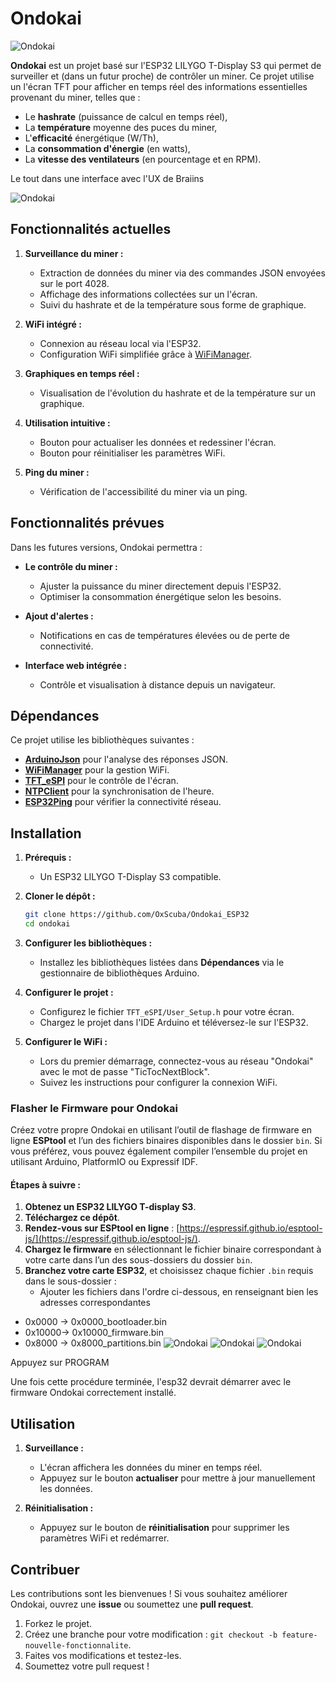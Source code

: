 # Ondokai
![Ondokai](src/media/readme/320x170_esp_ondokai_display.png)

**Ondokai** est un projet basé sur l'ESP32 LILYGO T-Display S3 qui permet de surveiller et (dans un futur proche) de contrôler un miner. Ce projet utilise un l'écran TFT pour afficher en temps réel des informations essentielles provenant du miner, telles que :

- Le **hashrate** (puissance de calcul en temps réel),
- La **température** moyenne des puces du miner,
- L'**efficacité** énergétique (W/Th),
- La **consommation d'énergie** (en watts),
- La **vitesse des ventilateurs** (en pourcentage et en RPM).

Le tout dans une interface avec l'UX de Braiins

![Ondokai](src/media/readme/ondokai_esp32.png)

## Fonctionnalités actuelles

1. **Surveillance du miner :**
   - Extraction de données du miner via des commandes JSON envoyées sur le port 4028.
   - Affichage des informations collectées sur un l'écran.
   - Suivi du hashrate et de la température sous forme de graphique.

2. **WiFi intégré :**
   - Connexion au réseau local via l'ESP32.
   - Configuration WiFi simplifiée grâce à [WiFiManager](https://github.com/tzapu/WiFiManager).

3. **Graphiques en temps réel :**
   - Visualisation de l'évolution du hashrate et de la température sur un graphique.

4. **Utilisation intuitive :**
   - Bouton pour actualiser les données et redessiner l'écran.
   - Bouton pour réinitialiser les paramètres WiFi.

5. **Ping du miner :**
   - Vérification de l'accessibilité du miner via un ping.

## Fonctionnalités prévues

Dans les futures versions, Ondokai permettra :
- **Le contrôle du miner :**
  - Ajuster la puissance du miner directement depuis l'ESP32.
  - Optimiser la consommation énergétique selon les besoins.

- **Ajout d'alertes :**
  - Notifications en cas de températures élevées ou de perte de connectivité.

- **Interface web intégrée :**
  - Contrôle et visualisation à distance depuis un navigateur.

## Dépendances

Ce projet utilise les bibliothèques suivantes :
- **[ArduinoJson](https://arduinojson.org/)** pour l'analyse des réponses JSON.
- **[WiFiManager](https://github.com/tzapu/WiFiManager)** pour la gestion WiFi.
- **[TFT_eSPI](https://github.com/Bodmer/TFT_eSPI)** pour le contrôle de l'écran.
- **[NTPClient](https://github.com/arduino-libraries/NTPClient)** pour la synchronisation de l'heure.
- **[ESP32Ping](https://github.com/marian-craciunescu/ESP32Ping)** pour vérifier la connectivité réseau.

## Installation

1. **Prérequis :**
   - Un ESP32 LILYGO T-Display S3 compatible.

2. **Cloner le dépôt :**
   ```bash
   git clone https://github.com/OxScuba/Ondokai_ESP32
   cd ondokai
   ```

3. **Configurer les bibliothèques :**
   - Installez les bibliothèques listées dans **Dépendances** via le gestionnaire de bibliothèques Arduino.

4. **Configurer le projet :**
   - Configurez le fichier `TFT_eSPI/User_Setup.h` pour votre écran.
   - Chargez le projet dans l'IDE Arduino et téléversez-le sur l'ESP32.

5. **Configurer le WiFi :**
   - Lors du premier démarrage, connectez-vous au réseau "Ondokai" avec le mot de passe "TicTocNextBlock".
   - Suivez les instructions pour configurer la connexion WiFi.

### Flasher le Firmware pour Ondokai

Créez votre propre Ondokai en utilisant l’outil de flashage de firmware en ligne **ESPtool** et l’un des fichiers binaires disponibles dans le dossier `bin`. Si vous préférez, vous pouvez également compiler l’ensemble du projet en utilisant Arduino, PlatformIO ou Expressif IDF.

#### Étapes à suivre :
1. **Obtenez un ESP32 LILYGO T-display S3**.
2. **Téléchargez ce dépôt**.
3. **Rendez-vous sur ESPtool en ligne** : [https://espressif.github.io/esptool-js/](https://espressif.github.io/esptool-js/).
4. **Chargez le firmware** en sélectionnant le fichier binaire correspondant à votre carte dans l’un des sous-dossiers du dossier `bin`.
5. **Branchez votre carte ESP32**, et choisissez chaque fichier `.bin` requis dans le sous-dossier :
   - Ajouter les fichiers dans l'ordre  ci-dessous, en renseignant bien les adresses correspondantes

- 0x0000 -> 0x0000_bootloader.bin
- 0x10000-> 0x10000_firmware.bin
- 0x8000 -> 0x8000_partitions.bin
![Ondokai](src/media/readme/esptoopl_step_one.jpeg)
![Ondokai](src/media/readme/esptool_step_two.jpeg)
![Ondokai](src/media/readme/esptool_step_three.jpeg)



Appuyez sur PROGRAM 

Une fois cette procédure terminée, l'esp32 devrait démarrer avec le firmware Ondokai correctement installé.

## Utilisation

1. **Surveillance :**
   - L'écran affichera les données du miner en temps réel.
   - Appuyez sur le bouton **actualiser** pour mettre à jour manuellement les données.

2. **Réinitialisation :**
   - Appuyez sur le bouton de **réinitialisation** pour supprimer les paramètres WiFi et redémarrer.


## Contribuer

Les contributions sont les bienvenues ! Si vous souhaitez améliorer Ondokai, ouvrez une **issue** ou soumettez une **pull request**.

1. Forkez le projet.
2. Créez une branche pour votre modification : `git checkout -b feature-nouvelle-fonctionnalite`.
3. Faites vos modifications et testez-les.
4. Soumettez votre pull request !

